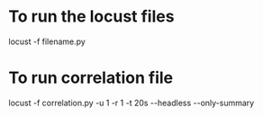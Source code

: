 

# To run the locust files 

locust -f filename.py


# To run correlation file

locust -f correlation.py -u 1 -r 1 -t 20s --headless --only-summary 
